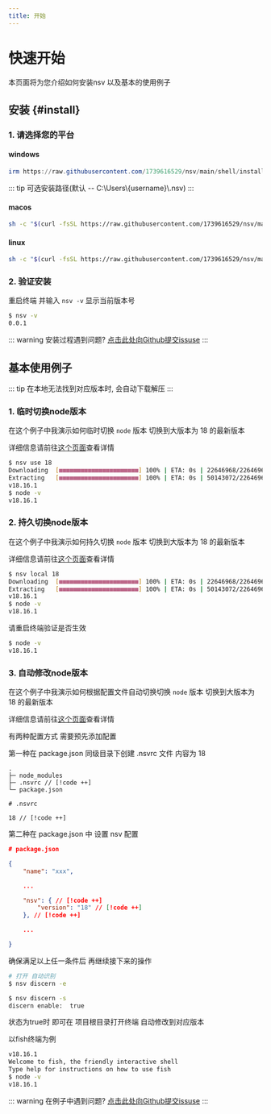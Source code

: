 ```yaml
---
title: 开始
---
```


# 快速开始
本页面将为您介绍如何安装nsv 以及基本的使用例子

## 安装 {#install}

### 1. 请选择您的平台

#### windows

```PowerShell [windows]
irm https://raw.githubusercontent.com/1739616529/nsv/main/shell/install.ps1 | iex
```

::: tip
可选安装路径(默认 -- C:\\Users\\{username}\\.nsv)
:::

#### macos

```sh [macos]
sh -c "$(curl -fsSL https://raw.githubusercontent.com/1739616529/nsv/main/shell/install.sh)"
```

#### linux

```sh [linux]
sh -c "$(curl -fsSL https://raw.githubusercontent.com/1739616529/nsv/main/shell/install.sh)"
```

### 2. 验证安装

重启终端
并输入 `nsv -v`
显示当前版本号

```sh
$ nsv -v
0.0.1
```

::: warning 安装过程遇到问题?
[点击此处向Github提交issuse](https://github.com/1739616529/nsv/issues/new)
:::


## 基本使用例子

::: tip
在本地无法找到对应版本时, 会自动下载解压
:::

### 1. 临时切换node版本

在这个例子中我演示如何临时切换 `node` 版本 切换到大版本为 18 的最新版本

详细信息请前往[这个页面](/guide/cli/use)查看详情

```sh
$ nsv use 18
Downloading  [■■■■■■■■■■■■■■■■■■■■■■] 100% | ETA: 0s | 22646968/22646968 6s
Extracting   [■■■■■■■■■■■■■■■■■■■■■■] 100% | ETA: 0s | 50143072/22646968 3s
v18.16.1
$ node -v
v18.16.1
```

### 2. 持久切换node版本

在这个例子中我演示如何持久切换 `node` 版本 切换到大版本为 18 的最新版本

详细信息请前往[这个页面](/guide/cli/local)查看详情

```sh
$ nsv local 18
Downloading  [■■■■■■■■■■■■■■■■■■■■■■] 100% | ETA: 0s | 22646968/22646968 6s
Extracting   [■■■■■■■■■■■■■■■■■■■■■■] 100% | ETA: 0s | 50143072/22646968 3s
v18.16.1
$ node -v
v18.16.1
```

请重启终端验证是否生效

```sh
$ node -v
v18.16.1
```

### 3. 自动修改node版本

在这个例子中我演示如何根据配置文件自动切换切换 `node` 版本 切换到大版本为 18 的最新版本

详细信息请前往[这个页面](/guide/cli/discern)查看详情

有两种配置方式 需要预先添加配置

第一种在 package.json 同级目录下创建 .nsvrc 文件 内容为 18
```config
.
├─ node_modules
├─ .nsvrc // [!code ++]
└─ package.json
```
```config
# .nsvrc

18 // [!code ++]
```
第二种在 package.json 中 设置 nsv 配置
```json
# package.json

{
    "name": "xxx",

    ...

    "nsv": { // [!code ++]
        "version": "18" // [!code ++]
    }, // [!code ++]

    ...

}

```

确保满足以上任一条件后 再继续接下来的操作
```sh
# 打开 自动识别
$ nsv discern -e
```
```sh
$ nsv discern -s
discern enable:  true
```
状态为true时 即可在 项目根目录打开终端 自动修改到对应版本

以fish终端为例
```sh
v18.16.1
Welcome to fish, the friendly interactive shell
Type help for instructions on how to use fish
$ node -v
v18.16.1
```

::: warning 在例子中遇到问题?
[点击此处向Github提交issuse](https://github.com/1739616529/nsv/issues/new)
:::
